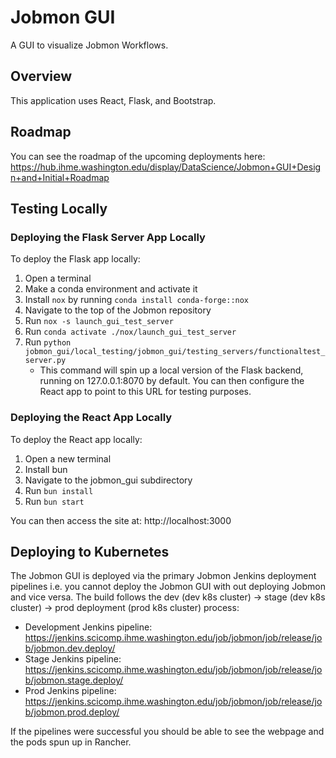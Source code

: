# Jobmon GUI

A GUI to visualize Jobmon Workflows.

## Overview

This application uses React, Flask, and Bootstrap.

## Roadmap

You can see the roadmap of the upcoming deployments here: https://hub.ihme.washington.edu/display/DataScience/Jobmon+GUI+Design+and+Initial+Roadmap

## Testing Locally

### Deploying the Flask Server App Locally

To deploy the Flask app locally:

1. Open a terminal
2. Make a conda environment and activate it
3. Install `nox` by running `conda install conda-forge::nox`
4. Navigate to the top of the Jobmon repository
5. Run `nox -s launch_gui_test_server`
6. Run `conda activate ./nox/launch_gui_test_server`
6. Run `python jobmon_gui/local_testing/jobmon_gui/testing_servers/functionaltest_server.py`
    - This command will spin up a local version of the Flask backend, running on 127.0.0.1:8070 by default. You can then configure the React app to point to this URL for testing purposes.

### Deploying the React App Locally

To deploy the React app locally:

1. Open a new terminal
2. Install bun
3. Navigate to the jobmon_gui subdirectory
4. Run `bun install`
5. Run `bun start`

You can then access the site at: http://localhost:3000

## Deploying to Kubernetes

The Jobmon GUI is deployed via the primary Jobmon Jenkins deployment pipelines i.e. you cannot deploy the Jobmon GUI with out deploying Jobmon and vice versa.
The build follows the dev (dev k8s cluster) -> stage (dev k8s cluster) -> prod deployment (prod k8s cluster) process:

- Development Jenkins pipeline: https://jenkins.scicomp.ihme.washington.edu/job/jobmon/job/release/job/jobmon.dev.deploy/
- Stage Jenkins pipeline: https://jenkins.scicomp.ihme.washington.edu/job/jobmon/job/release/job/jobmon.stage.deploy/
- Prod Jenkins pipeline: https://jenkins.scicomp.ihme.washington.edu/job/jobmon/job/release/job/jobmon.prod.deploy/

If the pipelines were successful you should be able to see the webpage and the pods spun up in Rancher.
